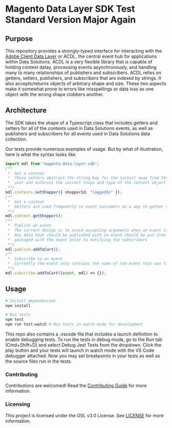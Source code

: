 # Magento Data Layer SDK Test Standard Version Major Again

## Purpose

This repository provides a strongly-typed interface for interacting with the [Adobe Client Data Layer](https://github.com/adobe/adobe-client-data-layer) or ACDL, the central event hub for applications within Data Solutions. ACDL is a very flexible library that is capable of holding context datay, processing events asynchronously, and handling many to many relationships of publishers and subscribers. ACDL relies on getters, setters, publishers, and subscribers that are indexed by strings. It also accepts/returns objects of arbitrary shape and size. These two aspects make it somewhat prone to errors like misspellings or data loss as one object with the wrong shape clobbers another.

## Architecture

The SDK takes the shape of a Typescript class that includes getters and setters for all of the contexts used in Data Solutions events, as well as publishers and subscribers for all events used in Data Solutions data collection.

Our tests provide numerous examples of usage. But by what of illustration, here is what the syntax looks like.

```ts
import mdl from "magento-data-layer-sdk";
/**
 *  Set a context
 *  These setters abstract the string key for the context away from the
 *  user and enforces the correct shape and type of the context object
 **/
mdl.contexts.setShopper({ shopperId: "loggedIn" });
/**
 *  Get a context
 *  Getters are used frequently in event consumers as a way to gather the context data needed by the event consumer. Each event handler receives a reference to the mdl instance as its second argument.
 **/
mdl.context.getShopper();
/**
 *  Publish an event
 *  The current design is to avoid accepting arguments when an event is published.
 *  Any data that should be published with an event should be put into a context and
 *  packaged with the event prior to notifying the subscribers
 **/
mdl.publish.addToCart();
/**
 *  Subscribe to an event
 *  Currently the event only contains the name of the event that was fired
 **/
mdl.subscribe.addToCart((event, mdl) => {});
```

## Usage

```sh
# Install dependencies
npm install

# Run tests
npm test
npm run test:watch # Run tests in watch mode for development
```

This repo also contains a .vscode file that includes a launch definition to enable debugging tests. To run the tests in debug mode, go to the Run tab (Cmd+Shift+D) and select Debug Jest Tests from the dropdown. Click the play button and your tests will launch in watch mode with the VS Code debugger attached. Now you may set breakpoints in your tests as well as the source files run in the tests.

### Contributing

Contributions are welcomed! Read the [Contributing Guide](./.github/CONTRIBUTING.md) for more information.

### Licensing

This project is licensed under the OSL v3.0 License. See [LICENSE](LICENSE) for more information.
